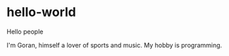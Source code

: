 # hello-world

Hello people

I'm Goran, himself a lover of sports and music. My hobby is programming.
